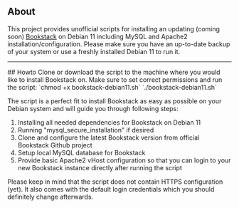 ## About
This project provides unofficial scripts for installing an updating (coming soon) [Bookstack](https://www.bookstackapp.com/) on Debian 11 including MySQL and Apache2 installation/configuration. Please make sure you have an up-to-date backup of your system or use a freshly installed Debian 11 to run it.

<hr>
## Howto
Clone or download the script to the machine where you would like to install Bookstack on. Make sure to set correct permissions and run the script:
`chmod +x bookstack-debian11.sh`
`./bookstack-debian11.sh`

The script is a perfect fit to install Bookstack as easy as possible on your Debian system and will guide you through following steps:
1. Installing all needed dependencies for Bookstack on Debian 11
2. Running "mysql_secure_installation" if desired
3. Clone and configure the latest Bookstack version from official Bookstack Github project
4. Setup local MySQL database for Bookstack
5. Provide basic Apache2 vHost configuration so that you can login to your new Bookstack instance directly after running the script

Please keep in mind that the script does not contain HTTPS configuration (yet). It also comes with the default login credentials which you should definitely change afterwards.